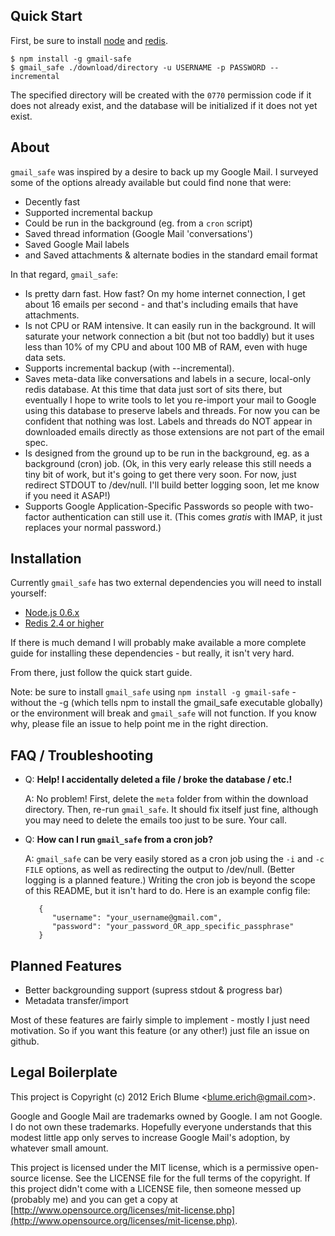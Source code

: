 Quick Start
-----------

First, be sure to install [node](http://nodejs.org/) and [redis](http://redis.io/download).

    $ npm install -g gmail-safe
    $ gmail_safe ./download/directory -u USERNAME -p PASSWORD --incremental

The specified directory will be created with the `0770` permission code if it does not already exist, and the database will be initialized if it does not yet exist.

About
-----

`gmail_safe` was inspired by a desire to back up my Google Mail. I surveyed some of the options already available but could find none that were:

 - Decently fast
 - Supported incremental backup
 - Could be run in the background (eg. from a `cron` script)
 - Saved thread information (Google Mail 'conversations')
 - Saved Google Mail labels
 - and Saved attachments & alternate bodies in the standard email format

In that regard, `gmail_safe`:

 - Is pretty darn fast. How fast? On my home internet connection, I get about 16 emails per second - and that's including emails that have attachments.
 - Is not CPU or RAM intensive. It can easily run in the background. It will saturate your network connection a bit (but not too baddly) but it uses less than 10% of my CPU and about 100 MB of RAM, even with huge data sets.
 - Supports incremental backup (with --incremental).
 - Saves meta-data like conversations and labels in a secure, local-only redis database. At this time that data just sort of sits there, but eventually I hope to write tools to let you re-import your mail to Google using this database to preserve labels and threads. For now you can be confident that nothing was lost. Labels and threads do NOT appear in downloaded emails directly as those extensions are not part of the email spec.
 - Is designed from the ground up to be run in the background, eg. as a background (cron) job. (Ok, in this very early release this still needs a tiny bit of work, but it's going to get there very soon. For now, just redirect STDOUT to /dev/null. I'll build better logging soon, let me know if you need it ASAP!)
 - Supports Google Application-Specific Passwords so people with two-factor authentication can still use it. (This comes *gratis* with IMAP, it just replaces your normal password.)

Installation
------------

Currently `gmail_safe` has two external dependencies you will need to install yourself:

 - [Node.js 0.6.x](http://nodejs.org/)
 - [Redis 2.4 or higher](http://redis.io/download)

If there is much demand I will probably make available a more complete guide for installing these dependencies - but really, it isn't very hard.

From there, just follow the quick start guide.

Note: be sure to install `gmail_safe` using `npm install -g gmail-safe` - without the -g (which tells npm to install the gmail_safe executable globally) or the environment will break and `gmail_safe` will not function. If you know why, please file an issue to help point me in the right direction.

FAQ / Troubleshooting
---------------------

- Q: **Help! I accidentally deleted a file / broke the database / etc.!**

  A: No problem! First, delete the `meta` folder from within the download
     directory. Then, re-run `gmail_safe`. It should fix itself just fine,
     although you may need to delete the emails too just to be sure. Your
     call.

- Q: **How can I run `gmail_safe` from a cron job?**

  A: `gmail_safe` can be very easily stored as a cron job using the `-i` and
     `-c FILE` options, as well as redirecting the output to /dev/null. (Better
     logging is a planned feature.) Writing the cron job is beyond the scope
     of this README, but it isn't hard to do. Here is an example config file:

         {
            "username": "your_username@gmail.com",
            "password": "your_password_OR_app_specific_passphrase"
         }

Planned Features
-----------------

 - Better backgrounding support (supress stdout & progress bar)
 - Metadata transfer/import

Most of these features are fairly simple to implement - mostly I just need motivation. So if you want this feature (or any other!) just file an issue on github.

Legal Boilerplate
-----------------

This project is Copyright (c) 2012 Erich Blume &lt;blume.erich@gmail.com&gt;.

Google and Google Mail are trademarks owned by Google. I am not Google. I do not own these trademarks. Hopefully everyone understands that this modest little app only serves to increase Google Mail's adoption, by whatever small amount.

This project is licensed under the MIT license, which is a permissive open-source license. See the LICENSE file for the full terms of the copyright. If this project didn't come with a LICENSE file, then someone messed up (probably me) and you can get a copy at [http://www.opensource.org/licenses/mit-license.php](http://www.opensource.org/licenses/mit-license.php).
